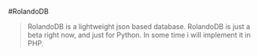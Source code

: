 #RolandoDB
>RolandoDB is a lightweight json based database.
>RolandoDB is just a beta right now, and just for Python.
>In some time i will implement it in PHP.

